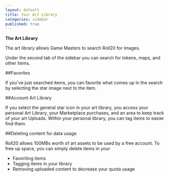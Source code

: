 ```yaml
---
layout: default
title: Your Art Library
categories: sidebar
published: true
---
```


__The Art Library__

The art library allows Game Masters to search Roll20 for images.

Under the second tab of the sidebar you can search for tokens, maps, and other items.

##Favorites

If you've just searched items, you can favorite what comes up in the search by selecting the star image next to the item.

##Account Art Library

If you select the general star icon in your art library, you access your personal Art Library, your Marketplace purchases, and an area to keep track of your art Uploads.  Within your personal library, you can tag items to easier find them. 

##Deleting content for data usage

Roll20 allows 100MBs worth of art assets to be used by a free account.  To free up space, you can simply delete items in your 

* Favoriting items
* Tagging items in your library
* Removing uploaded content to decrease your quota usage